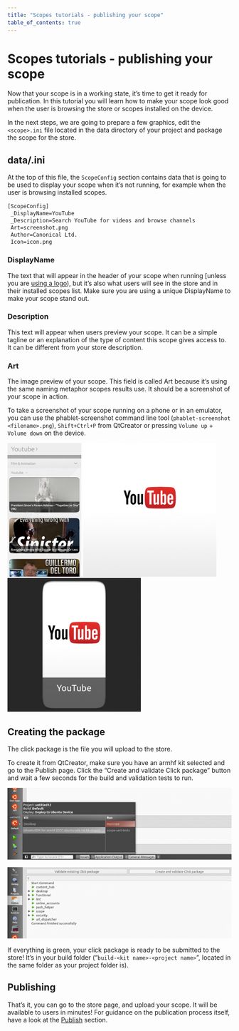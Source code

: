 ```yaml
---
title: "Scopes tutorials - publishing your scope"
table_of_contents: true
---
```


# Scopes tutorials - publishing your scope

Now that your scope is in a working state, it’s time to get it ready for
publication. In this tutorial you will learn how to make your scope look good
when the user is browsing the store or scopes installed on the device.

In the next steps, we are going to prepare a few graphics, edit the
`<scope>.ini` file located in the data directory of your project and package the
scope for the store.

## data/<scope>.ini

At the top of this file, the `ScopeConfig` section contains data that is
going to be used to display your scope when it’s not running, for example when
the user is browsing installed scopes.

```
[ScopeConfig]
 _DisplayName=YouTube
 _Description=Search YouTube for videos and browse channels
 Art=screenshot.png
 Author=Canonical Ltd.
 Icon=icon.png
```

### DisplayName

The text that will appear in the header of your scope when running [unless you
are [using a logo](../guides/scopes-customization-branding.md)),
but it’s also what users will see in the store and in their installed scopes
list. Make sure you are using a unique DisplayName to make your scope stand
out.

### Description

This text will appear when users preview your scope. It can be a simple
tagline or an explanation of the type of content this scope gives access to.
It can be different from your store description.

### Art

The image preview of your scope. This field is called Art because it’s using
the same naming metaphor scopes results use. It should be a screenshot of your
scope in action.

To take a screenshot of your scope running on a phone or in an emulator, you can use the phablet-screenshot command line tool (`phablet-screenshot <filename>.png`), `Shift+Ctrl+P` from QtCreator or pressing `Volume up` + `Volume down` on the device.

![](../../../media/screenshot-166x300.jpg)
![](../../../media/yt-1-300x300.png) ![](../../../media/yt-2-300x300.png)

## Creating the package

The click package is the file you will upload to the store.

To create it from QtCreator, make sure you have an armhf kit selected and go
to the Publish page. Click the “Create and validate Click package” button and
wait a few seconds for the build and validation tests to run.

![](../../../media/Screenshot-from-2014-11-26-1-700x223.png)

![](../../../media/Screenshot-from-2014-11-26-2-700x223.png)

If everything is green, your click package is ready to be submitted to the
store! It’s in your build folder (“`build-<kit name>-<project name>`”, located
in the same folder as your project folder is).

## Publishing

That’s it, you can go to the store page, and upload your scope. It will be
available to users in minutes! For guidance on the publication process itself,
have a look at the [Publish](https://developer.ubuntu.com/en/publish/) section.
